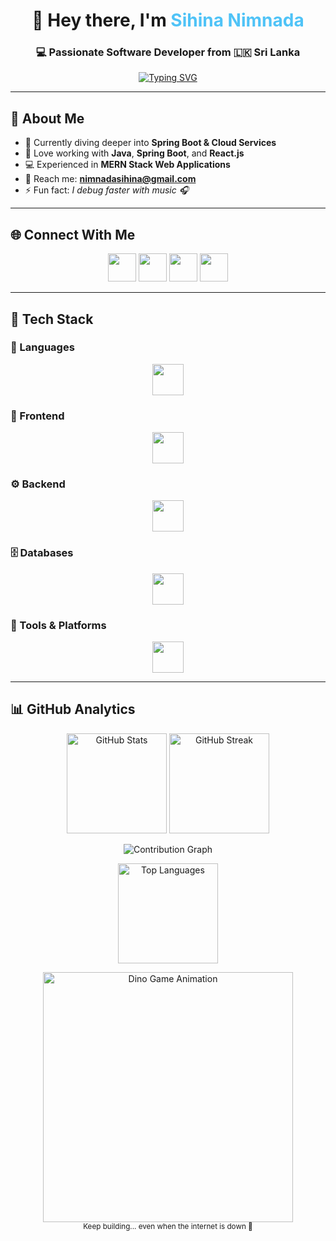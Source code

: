 <!-- Modern GitHub Profile README for Sihina Nimnada -->
<h1 align="center">👋 Hey there, I'm <span style="color:#4fc3f7;">Sihina Nimnada</span></h1>
<h3 align="center">💻 Passionate Software Developer from 🇱🇰 Sri Lanka</h3>

<p align="center">
  <a href="https://github.com/sihina3436">
    <img src="https://readme-typing-svg.herokuapp.com?font=Fira+Code&pause=1000&color=4FC3F7&center=true&vCenter=true&width=500&lines=Software+Developer;MERN+Stack+Developer;Spring+Boot+Developer;Always+Learning+New+Things!" alt="Typing SVG" />
  </a>
</p>

---

## 🚀 About Me  
- 🌱 Currently diving deeper into **Spring Boot & Cloud Services**  
- 💙 Love working with **Java**, **Spring Boot**, and **React.js**  
- 💻 Experienced in **MERN Stack Web Applications**  
- 📧 Reach me: **[nimnadasihina@gmail.com](mailto:nimnadasihina@gmail.com)**  
- ⚡ Fun fact: *I debug faster with music 🎧*  

---

## 🌐 Connect With Me  
<p align="center">
  <a href="https://twitter.com/sihina2276"><img src="https://skillicons.dev/icons?i=twitter" height="45" /></a>
  <a href="https://www.linkedin.com/in/sihina-nimnada-974b91256/"><img src="https://skillicons.dev/icons?i=linkedin" height="45" /></a>
  <a href="mailto:nimnadasihina@gmail.com"><img src="https://skillicons.dev/icons?i=gmail" height="45" /></a>
  <a href="https://github.com/sihina3436"><img src="https://skillicons.dev/icons?i=github" height="45" /></a>
</p>

---

## 🧠 Tech Stack  

### 💬 Languages  
<p align="center">
  <img src="https://skillicons.dev/icons?i=html,css,js,ts,java,c" height="50" />
</p>

### 🎨 Frontend  
<p align="center">
  <img src="https://skillicons.dev/icons?i=react,redux,tailwind" height="50" />
</p>

### ⚙️ Backend  
<p align="center">
  <img src="https://skillicons.dev/icons?i=nodejs,express,spring" height="50" />
</p>

### 🗄️ Databases  
<p align="center">
  <img src="https://skillicons.dev/icons?i=mysql,mongodb,postgresql,supabase" height="50" />
</p>

### 🧰 Tools & Platforms  
<p align="center">
  <img src="https://skillicons.dev/icons?i=vscode,postman,git,github,figma,aws" height="50" />
</p>

---

## 📊 GitHub Analytics  
<p align="center">
  <img src="https://github-readme-stats.vercel.app/api?username=sihina3436&theme=radical&show_icons=true&hide_border=true&count_private=true" height="160" alt="GitHub Stats" />
  <img src="https://streak-stats.demolab.com?user=sihina3436&theme=tokyonight&hide_border=true" height="160" alt="GitHub Streak"/>
</p>

<p align="center">
  <img src="https://github-readme-activity-graph.vercel.app/graph?username=sihina3436&theme=react-dark&hide_border=true&area=true" alt="Contribution Graph" />
</p>

<p align="center">
  <img src="https://github-readme-stats.vercel.app/api/top-langs/?username=sihina3436&theme=radical&hide_border=true&layout=compact" height="160" alt="Top Languages" />
</p>


<p align="center">
  <img src="https://raw.githubusercontent.com/saadeghi/saadeghi/master/dino.gif" width="400" alt="Dino Game Animation" />
  <br/>
  <sub>Keep building... even when the internet is down 🚀</sub>
</p>

